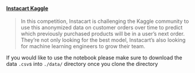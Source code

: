 #### [Instacart Kaggle](https://www.kaggle.com/c/instacart-market-basket-analysis)

> In this competition, Instacart is challenging the Kaggle community to use this anonymized data on customer orders over time to predict which previously purchased products will be in a user’s next order. They’re not only looking for the best model, Instacart’s also looking for machine learning engineers to grow their team.

If you would like to use the notebook please make sure to download the data `.csv`s into `./data/` directory once you clone the directory